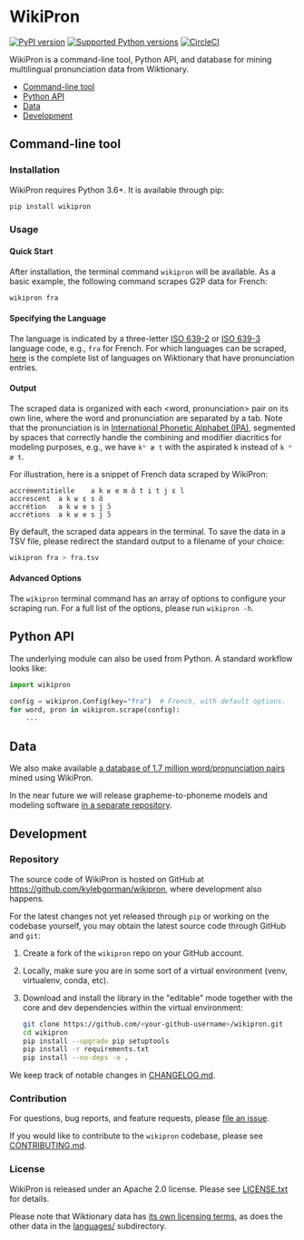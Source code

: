 WikiPron
========

[![PyPI
version](https://badge.fury.io/py/wikipron.svg)](https://pypi.org/project/wikipron)
[![Supported Python
versions](https://img.shields.io/pypi/pyversions/wikipron.svg)](https://pypi.org/project/wikipron)
[![CircleCI](https://circleci.com/gh/kylebgorman/wikipron/tree/master.svg?style=svg)](https://circleci.com/gh/kylebgorman/wikipron/tree/master)

WikiPron is a command-line tool, Python API, and database for mining
multilingual pronunciation data from Wiktionary.

-   [Command-line tool](#command-line-tool)
-   [Python API](#python-api)
-   [Data](#data)
-   [Development](#development)

Command-line tool
-----------------

### Installation

WikiPron requires Python 3.6+. It is available through pip:

```bash
pip install wikipron
```

### Usage

#### Quick Start

After installation, the terminal command `wikipron` will be available. As a
basic example, the following command scrapes G2P data for French:

```bash
wikipron fra
```

#### Specifying the Language

The language is indicated by a three-letter [ISO
639-2](https://en.wikipedia.org/wiki/List_of_ISO_639-2_codes) or [ISO
639-3](https://en.wikipedia.org/wiki/List_of_ISO_639-3_codes) language code,
e.g., `fra` for French. For which languages can be scraped,
[here](https://en.wiktionary.org/wiki/Category:Terms_with_IPA_pronunciation_by_language)
is the complete list of languages on Wiktionary that have pronunciation entries.

#### Output

The scraped data is organized with each \<word, pronunciation\> pair on its own
line, where the word and pronunciation are separated by a tab. Note that the
pronunciation is in [International Phonetic Alphabet
(IPA)](https://en.wikipedia.org/wiki/International_Phonetic_Alphabet), segmented
by spaces that correctly handle the combining and modifier diacritics for
modeling purposes, e.g., we have `kʰ æ t` with the aspirated k instead of
`k ʰ æ t`.

For illustration, here is a snippet of French data scraped by WikiPron:

```tsv
accrémentitielle    a k ʁ e m ɑ̃ t i t j ɛ l
accrescent  a k ʁ ɛ s ɑ̃
accrétion   a k ʁ e s j ɔ̃
accrétions  a k ʁ e s j ɔ̃
```

By default, the scraped data appears in the terminal. To save the data in a TSV
file, please redirect the standard output to a filename of your choice:

```bash
wikipron fra > fra.tsv
```

#### Advanced Options

The `wikipron` terminal command has an array of options to configure your
scraping run. For a full list of the options, please run `wikipron -h`.

Python API
----------

The underlying module can also be used from Python. A standard workflow looks
like:

```python
import wikipron

config = wikipron.Config(key="fra")  # French, with default options.
for word, pron in wikipron.scrape(config):
    ...
```

Data
----

We also make available [a database of 1.7 million word/pronunciation
pairs](https://github.com/kylebgorman/wikipron/tree/master/languages/wikipron)
mined using WikiPron.

In the near future we will release grapheme-to-phoneme models and modeling
software [in a separate
repository](https://github.com/kylebgorman/wikipron-modeling).

Development
-----------

### Repository

The source code of WikiPron is hosted on GitHub at
https://github.com/kylebgorman/wikipron, where development also happens.

For the latest changes not yet released through `pip` or working on the codebase
yourself, you may obtain the latest source code through GitHub and `git`:

1.  Create a fork of the `wikipron` repo on your GitHub account.

2.  Locally, make sure you are in some sort of a virtual environment (venv,
    virtualenv, conda, etc).

3.  Download and install the library in the "editable" mode together with the
    core and dev dependencies within the virtual environment:

    ```bash
    git clone https://github.com/<your-github-username>/wikipron.git
    cd wikipron
    pip install --upgrade pip setuptools
    pip install -r requirements.txt
    pip install --no-deps -e .
    ```

We keep track of notable changes in
[CHANGELOG.md](https://github.com/kylebgorman/wikipron/blob/master/CHANGELOG.md).

### Contribution

For questions, bug reports, and feature requests, please [file an
issue](https://github.com/kylebgorman/wikipron/issues).

If you would like to contribute to the `wikipron` codebase, please see
[CONTRIBUTING.md](https://github.com/kylebgorman/wikipron/blob/master/CONTRIBUTING.md).

### License

WikiPron is released under an Apache 2.0 license. Please see
[LICENSE.txt](https://github.com/kylebgorman/wikipron/blob/master/LICENSE.txt)
for details.

Please note that Wiktionary data has [its own licensing
terms](https://en.wiktionary.org/wiki/Wiktionary:Copyrights), as does the other
data in the
[languages/](https://github.com/kylebgorman/wikipron/tree/master/languages)
subdirectory.
